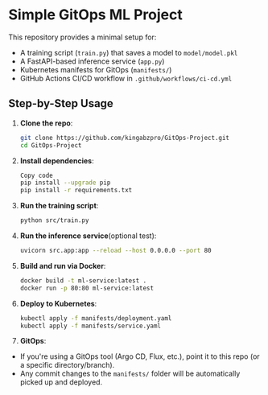 # Simple GitOps ML Project

This repository provides a minimal setup for:
- A training script (`train.py`) that saves a model to `model/model.pkl`
- A FastAPI-based inference service (`app.py`)
- Kubernetes manifests for GitOps (`manifests/`)
- GitHub Actions CI/CD workflow in `.github/workflows/ci-cd.yml`

## Step-by-Step Usage

1. **Clone the repo**:

   ```bash
   git clone https://github.com/kingabzpro/GitOps-Project.git
   cd GitOps-Project
   ```

2. **Install dependencies**:

    ```bash
    Copy code
    pip install --upgrade pip
    pip install -r requirements.txt
    ```

3. **Run the training script**:

    ```bash
    python src/train.py
    ```

4. **Run the inference service**(optional test):

    ```bash
    uvicorn src.app:app --reload --host 0.0.0.0 --port 80
    ```

5. **Build and run via Docker**:

    ```bash
    docker build -t ml-service:latest .
    docker run -p 80:80 ml-service:latest
    ```
6. **Deploy to Kubernetes**:

    ```bash
    kubectl apply -f manifests/deployment.yaml
    kubectl apply -f manifests/service.yaml
    ```
7. **GitOps**:
- If you're using a GitOps tool (Argo CD, Flux, etc.), point it to this repo (or a specific directory/branch).
- Any commit changes to the `manifests/` folder will be automatically picked up and deployed.